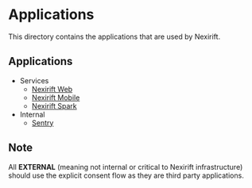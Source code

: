 # Applications

This directory contains the applications that are used by Nexirift.

## Applications

-   Services
    -   [Nexirift Web](./Web.md)
    -   [Nexirift Mobile](./Mobile.md)
    -   [Nexirift Spark](./Spark.md)
-   Internal
    -   [Sentry](./Sentry.md)

## Note

All **EXTERNAL** (meaning not internal or critical to Nexirift infrastructure)
should use the explicit consent flow as they are third party applications.

